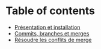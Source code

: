 # Table of contents

* [Présentation et installation](README.md)
* [Commits, branches et merges](commits-branches-et-merges.md)
* [Résoudre les conflits de merge](resoudre-les-conflits-de-merge.md)
